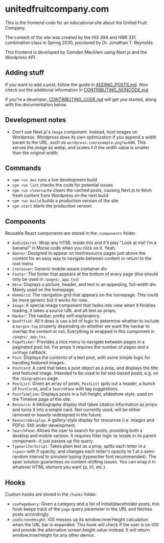 # unitedfruitcompany.com

This is the frontend code for an educational site about the United Fruit Company.

The content of the site was created by the HIS 394 and HNR 331 combination class in Spring 2020, proctored by Dr. Jonathan T. Reynolds.

This frontend is developed by Camden Mecklem using Next.js and the Wordpress API.

## Adding stuff

If you want to add a post, follow the guide in [ADDING_POSTS.md](/ADDING_POSTS.md). Also check out the additional information in [CONTRIBUTING_NONCODE.md](/CONTRIBUTING_NONCODE.md).

If you're a developer, [CONTRIBUTING_CODE.md](/CONTRIBUTING_CODE.md) will get you started, along with the documentation below.

## Development notes

* Don't use Next.js's `Image` component. Instead, host images on Wordpress. Wordpress does its own optimization if you append a width param to the URL, such as `wordpress.com/example.png?w=600`. This serves the image as webp, and scales it if the width value is smaller than the original width.

## Commands

* `npm run dev` runs a live development build
* `npm run lint` checks the code for potential issues
* `npm run clearcache` clears the cached posts, causing Next.js to fetch fresh content from Wordpress on the next build
* `npm run build` builds a production version of the site
* `npm start` starts the production version

## Components

Reusable React components are stored in the `/components` folder.

* `AudioSecret`: Wrap any HTML inside this and it'll play "Look at me! I'm a banana!" in Morse code when you click on it. Yeah.
* `Banner`: Designed to appear on text/resource pages just above the content for an easy way to navigate between content or return to the root menu
* `Container`: Generic mobile-aware container div
* `Footer`: The footer that appears at the bottom of every page (this should only be used in `/pages/_app.tsx`)
* `Hero`: Displays a picture, header, and text in an appealing, full-width div. Mainly used on the homepage.
* `HomeGrid`: The navigation grid that appears on the homepage. This could be more generic but it works for now.
* `Image`: A special image component that fades into view when it finishes loading. It takes a source URL and alt text as props.
* `Navbar`: The navbar, pretty self-explanatory.
* `NavOffset`: All it does is use a bit of logic to determine whether to include a `margin-top` property depending on whether we want the navbar to overlap the content or not. Everything is wrapped in this component in `/pages/_app.tsx`.
* `PagePicker`: Provides a nice menu to navigate between pages in a paginated post list. For props it requires the number of pages and a `setPage` callback.
* `Post`: Displays the contents of a text post, with some simple logic for handling featured images.
* `PostCard`: A card that takes a post object as a prop, and displays the title and featured image. Intended to be used to list text-based posts, e.g. on the `/biographies` page.
* `PostList`: Given an array of posts, `PostList` spits out a header, a bunch of `PostCard`s, and a `SearchPane` with tag suggestions.
* `PostTimeline`: Displays posts in a full-height, slideshow style, used on the Timeline page of the site.
* `Resource`: A bibliography display that takes citation information as props and turns it into a simple card. Not currently used, will be either removed or heavily redesigned in the future.
* `ResourceDisplay`: A gallery-style display for resources (i.e. images and PDFs). Still under development.
* `SearchPane`: Allows the user to search for posts, providing both a desktop and mobile version. It requires filter logic to reside in its parent component--it just passes up the query.
* `TypewriterScript`: Takes plain text as a prop, splits each letter in a `<span>` with 0 opacity, and changes each letter's opacity to 1 at a semi-random interval to simulate typing (typewriter font recommended). The span solution guarantees no content-shifting issues. You can wrap it in whatever HTML element you want (p, h1, etc.).

## Hooks

Custom hooks are stored in the `/hooks` folder.

* `usePageQuery`: Given a category and a list of initial/placeholder posts, this hook keeps track of the `page` query parameter in the URL and fetches posts accordingly.
* `useScreenHeight`: iOS messes up its window.innerHeight calculation when the URL bar is expanded. This hook will check if the user is on iOS and provide the alternative screen.height value instead. It will return window.innerheight for any other device.